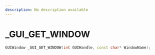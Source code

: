 ```yaml
---
description: No description available 
---
```


# _GUI_GET_WINDOW

```cpp
GUIWindow _GUI_GET_WINDOW(int GUIHandle, const char* WindowName);
```